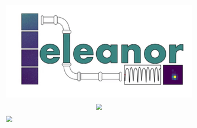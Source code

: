 <p align="center">
  <img width = "600" src="./figures/eleanor.gif"/>
</p>
<p align="center">  
  <a href="https://travis-ci.org/afeinstein20/eleanor/"><img src="https://img.shields.io/travis/afeinstein20/ELLIE/master.svg"/></a>

  <a href="https://afeinstein20.github.io/eleanor/"><img src="https://img.shields.io/badge/read-the_docs-blue.svg?style=flat"/>
</p>
